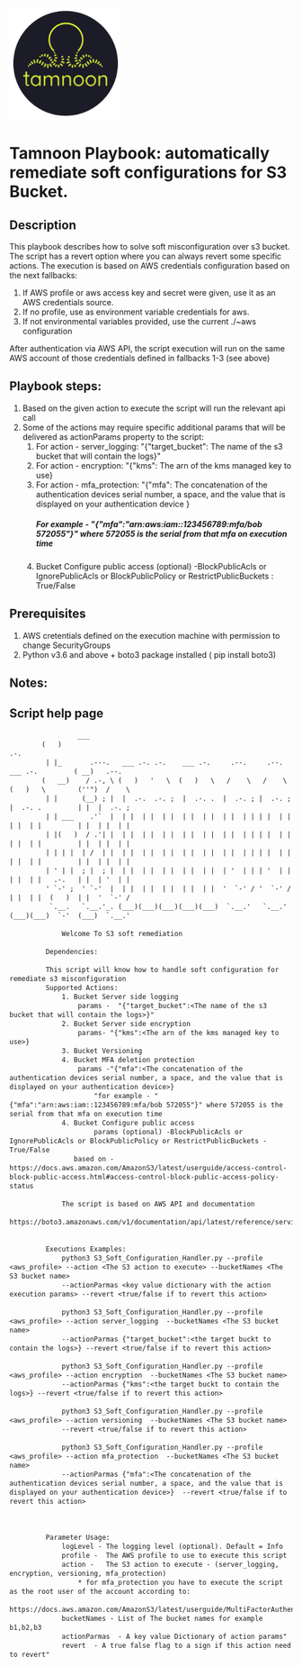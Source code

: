 
<img src="../images/icons/Tamnoon.png" width="200"/>

# Tamnoon Playbook: automatically remediate soft configurations for S3 Bucket.

## Description
This playbook describes how to solve soft misconfiguration over s3 bucket.
The script has a revert option where you can always revert some specific actions.
The execution is based on AWS credentials configuration based on the next fallbacks:
1. If AWS profile or aws access key and secret were given, use it as an AWS credentials source.
2. If no profile, use as environment variable credentials for aws.
3. If not environmental variables provided, use the current ./~aws configuration

After authentication via AWS API, the script execution will run on the same AWS account of those credentials defined in fallbacks 1-3 (see above)

## Playbook steps:
1. Based on the given action to execute the script will run the relevant api call 
2. Some of the actions may require specific additional params that will be delivered as actionParams property to the script:
    1. For action - server_logging: "{"target_bucket": The name of the s3 bucket that will contain the logs}"
    2. For action - encryption: "{"kms": The arn of the kms managed key to use}
    3. For action - mfa_protection:
                        "{"mfa": The concatenation of the authentication devices serial number, a space, and the value that is displayed on your authentication device } 
       ##### For example - "{"mfa":"arn:aws:iam::123456789:mfa/bob 572055"}" where 572055 is the serial from that mfa on execution time
    4.  Bucket Configure public access 
        (optional) -BlockPublicAcls or IgnorePublicAcls or BlockPublicPolicy or RestrictPublicBuckets : True/False
      
## Prerequisites 
1. AWS cretentials defined on the execution machine with permission to change SecurityGroups
2. Python v3.6  and above + boto3 package installed ( pip install boto3)

## Notes:


## Script help page 
	                 ___                                                                                           
			(   )                                                                            .-.           
			 | |_       .---.   ___ .-. .-.    ___ .-.     .--.     .--.    ___ .-.         ( __)   .--.   
			(   __)    / .-, \ (   )   '   \  (   )   \   /    \   /    \  (   )   \        (''")  /    \  
			 | |      (__) ; |  |  .-.  .-. ;  |  .-. .  |  .-. ; |  .-. ;  |  .-. .         | |  |  .-. ; 
			 | | ___    .'`  |  | |  | |  | |  | |  | |  | |  | | | |  | |  | |  | |         | |  | |  | | 
			 | |(   )  / .'| |  | |  | |  | |  | |  | |  | |  | | | |  | |  | |  | |         | |  | |  | | 
			 | | | |  | /  | |  | |  | |  | |  | |  | |  | |  | | | |  | |  | |  | |         | |  | |  | | 
			 | ' | |  ; |  ; |  | |  | |  | |  | |  | |  | '  | | | '  | |  | |  | |   .-.   | |  | '  | | 
			 ' `-' ;  ' `-'  |  | |  | |  | |  | |  | |  '  `-' / '  `-' /  | |  | |  (   )  | |  '  `-' / 
			  `.__.   `.__.'_. (___)(___)(___)(___)(___)  `.__.'   `.__.'  (___)(___)  `-'  (___)  `.__.'  

        		 Welcome To S3 soft remediation 

			 Dependencies:
				 
			 This script will know how to handle soft configuration for remediate s3 misconfiguration
 			 Supported Actions:
				 1. Bucket Server side logging
					 params -  "{"target_bucket":<The name of the s3 bucket that will contain the logs>}"
				 2. Bucket Server side encryption
					 params- "{"kms":<The arn of the kms managed key to use>}
				 3. Bucket Versioning
				 4. Bucket MFA deletion protection
					 params -"{"mfa":<The concatenation of the authentication devices serial number, a space, and the value that is displayed on your authentication device>}
						 "for example - "{"mfa":"arn:aws:iam::123456789:mfa/bob 572055"}" where 572055 is the serial from that mfa on execution time
				 4. Bucket Configure public access
						 params (optional) -BlockPublicAcls or IgnorePublicAcls or BlockPublicPolicy or RestrictPublicBuckets - True/False
					based on - https://docs.aws.amazon.com/AmazonS3/latest/userguide/access-control-block-public-access.html#access-control-block-public-access-policy-status

				 The script is based on AWS API and documentation 
				 https://boto3.amazonaws.com/v1/documentation/api/latest/reference/services/s3.html


			 Executions Examples:
				 python3 S3_Soft_Configuration_Handler.py --profile <aws_profile> --action <The S3 action to execute> --bucketNames <The S3 bucket name>
				 --actionParmas <key value dictionary with the action execution params> --revert <true/false if to revert this action>

				 python3 S3_Soft_Configuration_Handler.py --profile <aws_profile> --action server_logging  --bucketNames <The S3 bucket name>
				 --actionParmas {"target_bucket":<the target buckt to contain the logs>} --revert <true/false if to revert this action>

				 python3 S3_Soft_Configuration_Handler.py --profile <aws_profile> --action encryption  --bucketNames <The S3 bucket name> 
				 --actionParmas {"kms":<the target buckt to contain the logs>} --revert <true/false if to revert this action>

				 python3 S3_Soft_Configuration_Handler.py --profile <aws_profile> --action versioning  --bucketNames <The S3 bucket name>
				 --revert <true/false if to revert this action>

				 python3 S3_Soft_Configuration_Handler.py --profile <aws_profile> --action mfa_protection  --bucketNames <The S3 bucket name>
				 --actionParmas {"mfa":<The concatenation of the authentication devices serial number, a space, and the value that is displayed on your authentication device>}  --revert <true/false if to revert this action>



			 Parameter Usage:
				 logLevel - The logging level (optional). Default = Info
				 profile -  The AWS profile to use to execute this script
				 action -   The S3 action to execute - (server_logging, encryption, versioning, mfa_protection)
					 * for mfa_protection you have to execute the script as the root user of the account according to: 
					 https://docs.aws.amazon.com/AmazonS3/latest/userguide/MultiFactorAuthenticationDelete.html
				 bucketNames - List of The bucket names for example b1,b2,b3
				 actionParmas  - A key value Dictionary of action params"
				 revert  - A true false flag to a sign if this action need to revert"
